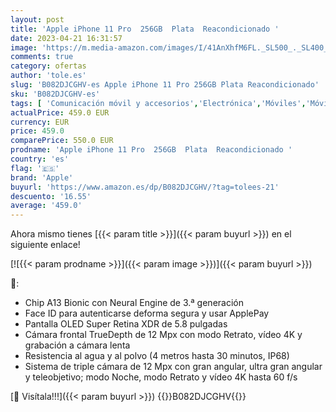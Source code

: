 ```yaml
---
layout: post
title: 'Apple iPhone 11 Pro  256GB  Plata  Reacondicionado '
date: 2023-04-21 16:31:57
image: 'https://m.media-amazon.com/images/I/41AnXhfM6FL._SL500_._SL400_.jpg'
comments: true
category: ofertas
author: 'tole.es'
slug: 'B082DJCGHV-es Apple iPhone 11 Pro 256GB Plata Reacondicionado'
sku: 'B082DJCGHV-es'
tags: [ 'Comunicación móvil y accesorios','Electrónica','Móviles','Móviles y smartphones libres','apple','iphone','🇪🇸', ]
actualPrice: 459.0 EUR
currency: EUR
price: 459.0
comparePrice: 550.0 EUR
prodname: 'Apple iPhone 11 Pro  256GB  Plata  Reacondicionado '
country: 'es'
flag: '🇪🇸'
brand: 'Apple'
buyurl: 'https://www.amazon.es/dp/B082DJCGHV/?tag=tolees-21'
descuento: '16.55'
average: '459.0'
---
```


Ahora mismo tienes [{{< param title >}}]({{< param buyurl >}}) en el siguiente enlace!

[![{{< param prodname >}}]({{< param image >}})]({{< param buyurl >}})

🔎:

- Chip A13 Bionic con Neural Engine de 3.ª generación
- Face ID para autenticarse deforma segura y usar ApplePay
- Pantalla OLED Super Retina XDR de 5.8 pulgadas
- Cámara frontal TrueDepth de 12 Mpx con modo Retrato, vídeo 4K y grabación a cámara lenta
- Resistencia al agua y al polvo (4 metros hasta 30 minutos, IP68)
- Sistema de triple cámara de 12 Mpx con gran angular, ultra gran angular y teleobjetivo; modo Noche, modo Retrato y vídeo 4K hasta 60 f/s

[🛒 Visítala!!!]({{< param buyurl >}})
{{<world>}}B082DJCGHV{{</world>}}
